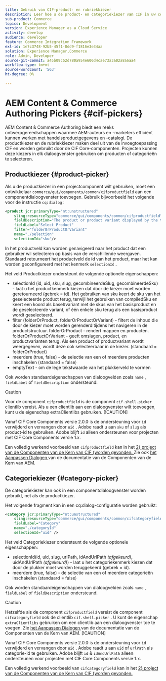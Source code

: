 ```yaml
---
title: Gebruik van CIF-product- en rubriekkiezer
description: Leer hoe u de product- en categoriekiezer van CIF in uw componenten voor klantenhandel gebruikt om auteurs en marketers te ondersteunen bij het efficiënt werken met product- en catalogusgegevens.
sub-product: Commerce
topics: Development
version: Experience Manager as a Cloud Service
activity: develop
audience: developer
feature: Commerce Integration Framework
exl-id: 1e7c3748-92b5-45f1-8dd9-f1816e3e34aa
solution: Experience Manager,Commerce
role: Admin, Developer
source-git-commit: a45b09c52d780a954e606d4cae73a3a02a8a6aa4
workflow-type: tm+mt
source-wordcount: '563'
ht-degree: 0%

---
```


# AEM Content &amp; Commerce Authoring Pickers {#cif-pickers}

AEM Content &amp; Commerce Authoring biedt een reeks ontwerpgereedschappen waarmee AEM-auteurs en -marketers efficiënt kunnen werken met handelsproductgegevens en -catalogi. De productkiezer en de rubriekkiezer maken deel uit van de invoegtoepassing CIF en worden gebruikt door de CIF Core-componenten. Projecten kunnen deze kiezers in elk dialoogvenster gebruiken om producten of categorieën te selecteren.

## Productkiezer {#product-picker}

Als u de productkiezer in een projectcomponent wilt gebruiken, moet een ontwikkelaar `commerce/gui/components/common/cifproductfield` aan een componentdialoogvenster toevoegen. Gebruik bijvoorbeeld het volgende voor de instructie `cq:dialog` :

```xml
<product jcr:primaryType="nt:unstructured"
    sling:resourceType="commerce/gui/components/common/cifproductfield"
    fieldDescription="The product or product variant displayed by the teaser"
    fieldLabel="Select Product"
    filter="folderOrProductOrVariant"
    name="./selection"
    selectionId="sku"/>
```

In het productveld kan worden genavigeerd naar het product dat een gebruiker wil selecteren op basis van de verschillende weergaven. Standaard retourneert het productveld de id van het product, maar het kan worden geconfigureerd met het kenmerk `selectionId` .

Het veld Productkiezer ondersteunt de volgende optionele eigenschappen:

- selectionId (id, uid, sku, slug, gecombineerdeSlug, gecombineerdeSku) - laat u het productkenmerk kiezen dat door de kiezer moet worden geretourneerd (gebrek = id). Het gebruiken van sku keert de sku van het geselecteerde product terug, terwijl het gebruiken van compiledSku en keert een koord als base#variant met de skus van het basisproduct en de geselecteerde variant, of één enkele sku terug als een basisproduct wordt geselecteerd.
- filter (folderOrProduct, folderOrProductOrVariant) - filtert de inhoud die door de kiezer moet worden gerenderd tijdens het navigeren in de productstructuur. folderOrProduct - rendert mappen en producten. folderOrProductOrVariant - geeft omslagen, product, en productvarianten terug. Als een product of productvariant wordt weergegeven, wordt deze ook selecteerbaar in de kiezer. (standaard = folderOrProduct)
- meerdere (true, false) - de selectie van een of meerdere producten inschakelen (standaard = false)
- emptyText - om de lege tekstwaarde van het plukkerveld te vormen

Ook worden standaardeigenschappen van dialoogvelden zoals `name` , `fieldLabel` of `fieldDescription` ondersteund.

>[!CAUTION]
>
>Voor de component `cifproductfield` is de component `cif.shell.picker` clientlib vereist. Als u een clientlib aan een dialoogvenster wilt toevoegen, kunt u de eigenschap extraClientlibs gebruiken.
>[!CAUTION]
>
>Vanaf CIF Core Components versie 2.0.0 is de ondersteuning voor `id` verwijderd en vervangen door `uid` . Adobe raadt u aan `sku` of `slug` als product-id te gebruiken. Adobe blijft `id` alleen ondersteunen voor projecten met CIF Core Components versie 1.x.

Een volledig werkend voorbeeld van `cifproductfield` kan in het [ 2} project van de Componenten van de Kern van CIF {worden gevonden. ](https://github.com/adobe/aem-core-cif-components/blob/master/ui.apps/src/main/content/jcr_root/apps/core/cif/components/commerce/productteaser/v1/productteaser/_cq_dialog/.content.xml) Zie ook [ het Aanpassen Dialogen ](https://experienceleague.adobe.com/docs/experience-manager-core-components/using/developing/customizing.html#customizing-dialogs) van de documentatie van de Componenten van de Kern van AEM.

## Categoriekiezer {#category-picker}

De categoriekiezer kan ook in een componentdialoogvenster worden gebruikt, net als de productkiezer.

Het volgende fragment kan in een cq:dialog-configuratie worden gebruikt:

```xml
<category jcr:primaryType="nt:unstructured" 
    sling:resourceType="commerce/gui/components/common/cifcategoryfield" 
    fieldLabel="Category" 
    name="./categoryId" 
    selectionId="uid" />
```

Het veld Categoriekiezer ondersteunt de volgende optionele eigenschappen:

- selectionId(id, uid, slug, urlPath, idAndUrlPath _(afgekeurd)_, uidAndUrlPath _(afgekeurd)_) - laat u het categoriekenmerk kiezen dat door de plukker moet worden teruggekeerd (gebrek = id).
- meerdere (true, false) - de selectie van een of meerdere categorieën inschakelen (standaard = false)

Ook worden standaardeigenschappen van dialoogvelden zoals `name` , `fieldLabel` of `fieldDescription` ondersteund.

>[!CAUTION]
>
>Hetzelfde als de component `cifproductfield` vereist de component `cifcategoryfield` ook de clientlib `cif.shell.picker` . U kunt de eigenschap `extraClientlibs` gebruiken om een clientlib aan een dialoogvenster toe te voegen. Zie [ het Aanpassen Dialogen ](https://experienceleague.adobe.com/docs/experience-manager-core-components/using/developing/customizing.html#customizing-dialogs) van de documentatie van de Componenten van de Kern van AEM.
>[!CAUTION]
>
>Vanaf CIF Core Components versie 2.0.0 is de ondersteuning voor `id` verwijderd en vervangen door `uid` . Adobe raadt u aan `uid` of `urlPath` als categorie-id te gebruiken. Adobe blijft `id` &amp; `idAndUrlPath` alleen ondersteunen voor projecten met CIF Core Components versie 1.x.

Een volledig werkend voorbeeld van `cifcategoryfield` kan in het [ 2} project van de Componenten van de Kern van CIF {worden gevonden.](https://github.com/adobe/aem-core-cif-components/blob/master/ui.apps/src/main/content/jcr_root/apps/core/cif/components/commerce/featuredcategorylist/v1/featuredcategorylist/_cq_dialog/.content.xml)
